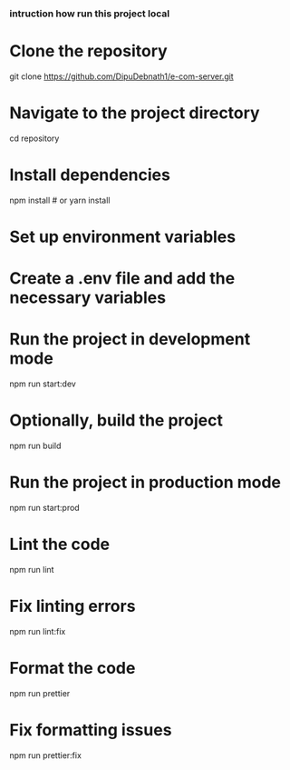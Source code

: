 ### intruction how run this project local

# Clone the repository
git clone https://github.com/DipuDebnath1/e-com-server.git

# Navigate to the project directory
cd repository

# Install dependencies
npm install  # or yarn install

# Set up environment variables
# Create a .env file and add the necessary variables

# Run the project in development mode
npm run start:dev   

# Optionally, build the project
npm run build   

# Run the project in production mode
npm run start:prod   

# Lint the code
npm run lint   

# Fix linting errors
npm run lint:fix  

# Format the code
npm run prettier  

# Fix formatting issues
npm run prettier:fix   
